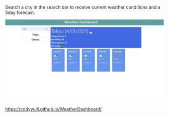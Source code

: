Search a city in the search bar to receive current weather conditions and a 5day forecast.

![screenshot](assets/screenshot.jpg)

https://codyyuill.github.io/WeatherDashboard/